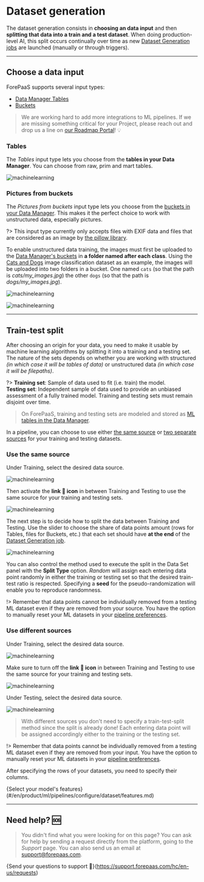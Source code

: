 # Dataset generation

The dataset generation consists in **choosing an data input** and then **splitting that data into a train and a test dataset**. When doing production-level AI, this split occurs continually over time as new [Dataset Generation jobs](en/product/ml/pipelines/execute/index.md?id=dataset-generation-jobs) are launched (manually or through triggers). 

---
## Choose a data input

ForePaaS supports several input types:

* [Data Manager Tables](en/product/ml/pipelines/configure/dataset/input.md?id=tables)
* [Buckets](en/product/ml/pipelines/configure/dataset/input.md?id=pictures-from-buckets)

> We are working hard to add more integrations to ML pipelines. If we are missing something critical for your Project, please reach out and drop us a line on [our Roadmap Portal](https://hq.forepaas.io/#/features)! 💡

### Tables

The *Tables* input type lets you choose from the **tables in your Data Manager**. You can choose from raw, prim and mart tables.

![machinelearning](picts/input-tables.png)


### Pictures from buckets

The *Pictures from buckets* input type lets you choose from the [buckets in your Data Manager](/en/product/data-manager/buckets/index). This makes it the perfect choice to work with unstructured data, especially pictures.

?> This input type currently only accepts files with EXIF data and files that are considered as an image by [the pillow library](https://pillow.readthedocs.io/en/5.1.x/handbook/image-file-formats.html).

To enable unstructured data training, the images must first be uploaded to the [Data Manager's buckets](/en/product/data-manager/buckets/index) in **a folder named after each class**. Using the [Cats and Dogs](https://www.tensorflow.org/datasets/catalog/cats_vs_dogs) image classification dataset as an example, the images will be uploaded into two folders in a bucket. One named `cats` (so that the path is *cats/my_images.jpg*) the other `dogs` (so that the path is *dogs/my_images.jpg*). 

![machinelearning](picts/custom-keras-classes2.png)

![machinelearning](picts/custom-keras-classes.png)


---
## Train-test split

After choosing an origin for your data, you need to make it usable by machine learning algorithms by splitting it into a training and a testing set. The nature of the sets depends on whether you are working with structured *(in which case it will be tables of data)* or unstructured data *(in which case it will be filepaths)*.

?> **Training set**: Sample of data used to fit (i.e. train) the model.  
 **Testing set**: Independent sample of data used to provide an unbiased assessment of a fully trained model. Training and testing sets must remain disjoint over time.

> On ForePaaS, training and testing sets are modeled and stored as [ML tables in the Data Manager](/en/product/data-manager/tables/index).

In a pipeline, you can choose to use either [the same source](en/product/ml/pipelines/configure/dataset/input.md?id=use-the-same-source) or [two separate sources](en/product/ml/pipelines/configure/dataset/input.md?id=use-different-sources) for your training and testing datasets. 

### Use the same source

Under Training, select the desired data source.

![machinelearning](picts/training-set.png)

Then activate the **link 🔗 icon** in between Training and Testing to use the same source for your training and testing sets.

![machinelearning](picts/training-set2.png)

The next step is to decide how to split the data between Training and Testing. Use the slider to choose the share of data points amount (rows for Tables, files for Buckets, etc.) that each set should have **at the end** of the [Dataset Generation job](en/product/ml/pipelines/execute/index.md?id=dataset-generation-jobs).

![machinelearning](picts/training-set3.png)

You can also control the method used to execute the split in the Data Set panel with the **Split Type** option. *Random* will assign each entering data point randomly in either the training or testing set so that the desired train-test ratio is respected. Specifying a **seed** for the pseudo-randomization will enable you to reproduce randomness. 

!> Remember that data points cannot be individually removed from a testing ML dataset even if they are removed from your source. You have the option to manually reset your ML datasets in your [pipeline preferences](en/product/ml/pipelines/execute/preferences.md?id=reset-datasets).


### Use different sources

Under Training, select the desired data source.

![machinelearning](picts/training-set.png)

Make sure to turn off the **link 🔗 icon** in between Training and Testing to use the same source for your training and testing sets.

![machinelearning](picts/training-set4.png)

Under Testing, select the desired data source.

![machinelearning](picts/training-set5.png)

> With different sources you don't need to specify a train-test-split method since the split is already done! Each entering data point will be assigned accordingly either to the training or the testing set.

!> Remember that data points cannot be individually removed from a testing ML dataset even if they are removed from your input. You have the option to manually reset your ML datasets in your [pipeline preferences](en/product/ml/pipelines/execute/preferences.md?id=reset-datasets).

After specifying the rows of your datasets, you need to specify their columns.

{Select your model's features}(#/en/product/ml/pipelines/configure/dataset/features.md)

---
##  Need help? 🆘

> You didn't find what you were looking for on this page? You can ask for help by sending a request directly from the platform, going to the *Support* page. You can also send us an email at support@forepaas.com.

{Send your questions to support 🤔}(https://support.forepaas.com/hc/en-us/requests)
